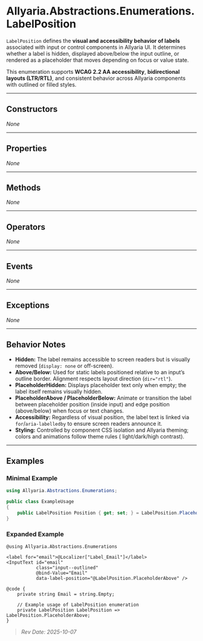 ﻿# Allyaria.Abstractions.Enumerations.LabelPosition

`LabelPosition` defines the **visual and accessibility behavior of labels** associated with input or control components
in Allyaria UI.
It determines whether a label is hidden, displayed above/below the input outline, or rendered as a placeholder that
moves depending on focus or value state.

This enumeration supports **WCAG 2.2 AA accessibility**, **bidirectional layouts (LTR/RTL)**, and consistent behavior
across Allyaria components with outlined or filled styles.

---

## Constructors

*None*

---

## Properties

*None*

---

## Methods

*None*

---

## Operators

*None*

---

## Events

*None*

---

## Exceptions

*None*

---

## Behavior Notes

* **Hidden:** The label remains accessible to screen readers but is visually removed (`display: none` or off-screen).
* **Above/Below:** Used for static labels positioned relative to an input’s outline border. Alignment respects layout
  direction (`dir="rtl"`).
* **PlaceholderHidden:** Displays placeholder text only when empty; the label itself remains visually hidden.
* **PlaceholderAbove / PlaceholderBelow:** Animate or transition the label between placeholder position (inside input)
  and edge position (above/below) when focus or text changes.
* **Accessibility:** Regardless of visual position, the label text is linked via `for`/`aria-labelledby` to ensure
  screen readers announce it.
* **Styling:** Controlled by component CSS isolation and Allyaria theming; colors and animations follow theme rules (
  light/dark/high contrast).

---

## Examples

### Minimal Example

```csharp
using Allyaria.Abstractions.Enumerations;

public class ExampleUsage
{
    public LabelPosition Position { get; set; } = LabelPosition.PlaceholderAbove;
}
```

### Expanded Example

```razor
@using Allyaria.Abstractions.Enumerations

<label for="email">@Localizer["Label_Email"]</label>
<InputText id="email"
           class="input--outlined"
           @bind-Value="Email"
           data-label-position="@LabelPosition.PlaceholderAbove" />

@code {
    private string Email = string.Empty;

    // Example usage of LabelPosition enumeration
    private LabelPosition LabelPosition => LabelPosition.PlaceholderAbove;
}
```

> *Rev Date: 2025-10-07*
